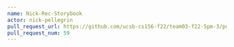 ```yaml
---
name: Nick-Rec-Storybook
actor: nick-pellegrin
pull_request_url: https://github.com/ucsb-cs156-f22/team03-f22-5pm-3/pull/59
pull_request_num: 59
---
```


